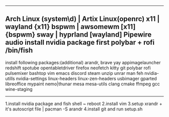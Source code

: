 -------------------------------
Arch Linux (system\d) | Artix Linux(openrc)
x11 | wayland {x11}
bspwm | awsomewm [x11] {bspwm}
sway | hyprland [wayland]
Pipewire audio
install nvidia package first
polybar + rofi
/bin/fish
-------------------------------
install following packages:(additional) arandr, brave yay appimagelauncher redshift spotube opentabletdriver
firefox neofetch kitty git polybar rofi pulsemixer bashtop vim emacs discord steam unzip unrar man feh
nvidia-utills nvidia-settings linux-headers linux-zen-headers usbimager gparted libreoffice mypaint nemo|thunar
mesa mesa-utils clang cmake ffmpeg gcc wine-staging


------------------------------
1.install nvidia package and fish shell ~ reboot
2.install vim
3.setup xrandr + it's autoscript file | pacman -S arandr
4.install git and run setup.sh
